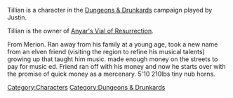 Tillian is a character in the [Dungeons &
Drunkards](/Dungeons_&_Drunkards "wikilink") campaign played by Justin.

Tillian is the owner of [Anyar's Vial of
Resurrection](/Anyar's_Vial_of_Resurrection "wikilink").

From Merion. Ran away from his family at a young age, took a new name
from an elven friend (visiting the region to refine his musical talents)
growing up that taught him music. made enough money on the streets to
pay for music ed. Friend ran off with his money and now he starts over
with the promise of quick money as a mercenary. 5'10 210lbs tiny nub
horns.

[Category:Characters](/Category:Characters "wikilink")
[Category:Dungeons &
Drunkards](/Category:Dungeons_&_Drunkards "wikilink")